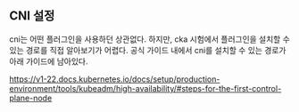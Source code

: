 ## CNI 설정
cni는 어떤 플러그인을 사용하던 상관없다. 하지만, cka 시험에서 플러그인을 설치할 수 있는 경로를 직접 알아보기가 어렵다.
공식 가이드 내에서 cni를 설치할 수 있는 경로가 아래 가이드에 남아있다.

https://v1-22.docs.kubernetes.io/docs/setup/production-environment/tools/kubeadm/high-availability/#steps-for-the-first-control-plane-node